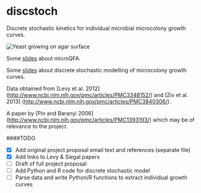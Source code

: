 # discstoch
Discrete stochastic kinetics for individual microbial microcolony growth curves.

![Yeast growing on agar surface](https://farm8.staticflickr.com/7169/6487645733_25284ce92d_z.jpg "Yeast microcolonies growing on agar")

Some [slides](http://lwlss.net/talks/uqfa) about microQFA.

Some [slides](http://lwlss.net/talks/discstoch) about discrete stochastic modelling of microcolony growth curves.

Data obtained from [Levy et al. 2012] (http://www.ncbi.nlm.nih.gov/pmc/articles/PMC3348152/) and [Ziv et al. 2013] (http://www.ncbi.nlm.nih.gov/pmc/articles/PMC3840306/).

A paper by [Pin and Baranyi 2006] (http://www.ncbi.nlm.nih.gov/pmc/articles/PMC1393193/) which may be of relevance to the project.

####TODO

- [x] Add original project proposal email text and references (separate file)
- [x] Add links to Levy & Siegal papers
- [ ] Draft of full project proposal
- [ ] Add Python and R code for discrete stochastic model
- [ ] Parse data and write Python/R functions to extract individual growth curves
